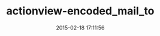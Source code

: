 ---
layout: post
title:  "actionview-encoded_mail_to"
repo:   "reed/actionview-encoded_mail_to"
date:   2015-02-18 17:11:56
gemurl: https://github.com/reed/actionview-encoded_mail_to
---